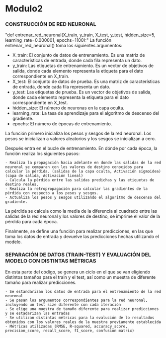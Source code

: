 # Modulo2

### CONSTRUCCIÓN DE RED NEURONAL ###
"def entrenar_red_neuronal(X_train, y_train, X_test, y_test, hidden_size=5, learning_rate=0.000001, epochs=1100):"
La función entrenar_red_neuronal() toma los siguientes argumentos:

   - X_train: El conjunto de datos de entrenamiento. Es una matriz de características de entrada, donde cada fila representa un dato.
   - y_train: Las etiquetas de entrenamiento. Es un vector de objetivos de salida, donde cada elemento representa la etiqueta para el dato correspondiente en X_train.
   - X_test: El conjunto de datos de prueba. Es una matriz de características de entrada, donde cada fila representa un dato.
   - y_test: Las etiquetas de prueba. Es un vector de objetivos de salida, donde cada elemento representa la etiqueta para el dato correspondiente en X_test.
   - hidden_size: El número de neuronas en la capa oculta.
   - learning_rate: La tasa de aprendizaje para el algoritmo de descenso del gradiente.
   - epochs: El número de épocas de entrenamiento.

    
La función primero inicializa los pesos y sesgos de la red neuronal. Los pesos se inicializan a valores aleatorios y los sesgos se inicializan a cero.


Después entra en el bucle de entrenamiento. En dónde por cada época, la función realiza los siguientes pasos:

    - Realiza la propagación hacia adelante en donde las salidas de la red neuronal se comparan con los valores de destino conocidos para calcular la pérdida. (salidas de la capa oculta, Activación sigmoidea) (capa de salida, Activación lineal)
    - Calcula la pérdida entre las salidas predichas y las etiquetas de destino reales.
    - Realiza la retropropagación para calcular las gradientes de la pérdida con respecto a los pesos y sesgos.
    - Actualiza los pesos y sesgos utilizando el algoritmo de descenso del gradiente.

La pérdida se calcula como la media de la diferencia al cuadrado entre las salidas de la red neuronal y los valores de destino, se imprime el valor de la pérdida para cada época.

Finalmente, se define una función para realizar predicciones, en las que toma los datos de entrada y devuelve las predicciones hechas utilizando el modelo.


### SEPARACIÓN DE DATOS (TRAIN-TEST) Y EVALUACIÓN DEL MODELO CON DISTINTAS MÉTRICAS ###

En esta parte del código, se genera un ciclo en el que se van eligiendo distintos tamaños para el train y el test, así como un muestra de diferente tamaño para realizar predicciones.

    - Se estandarizan los datos de entrada para el entrenamiento de la red neuronal
    - Se pasan los argumentos correspondientes para la red neuronal, incluyendo un test size diferente con cada iteración
    - Se elige una muestra de tamaño diferente para realizar predicciones y se estadarizan las entradas
    - Se utilizan distintas métricas para la evalución de lo resultados obtenidos con los valores reales de la muestra previamente establecida 
    - Métricas utilizadas (RMSE, R-squared, accuracy_score, precision_score, recall_score, f1_score, confusion matrix)




